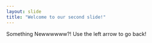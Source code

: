 ```yaml
---
layout: slide
title: "Welcome to our second slide!"
---
```

Something Newwwwww?!
Use the left arrow to go back!


